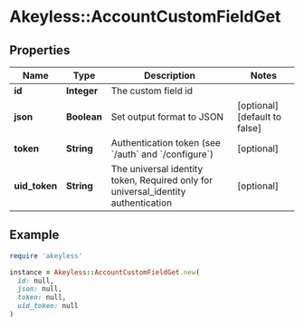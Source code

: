 # Akeyless::AccountCustomFieldGet

## Properties

| Name | Type | Description | Notes |
| ---- | ---- | ----------- | ----- |
| **id** | **Integer** | The custom field id |  |
| **json** | **Boolean** | Set output format to JSON | [optional][default to false] |
| **token** | **String** | Authentication token (see &#x60;/auth&#x60; and &#x60;/configure&#x60;) | [optional] |
| **uid_token** | **String** | The universal identity token, Required only for universal_identity authentication | [optional] |

## Example

```ruby
require 'akeyless'

instance = Akeyless::AccountCustomFieldGet.new(
  id: null,
  json: null,
  token: null,
  uid_token: null
)
```

